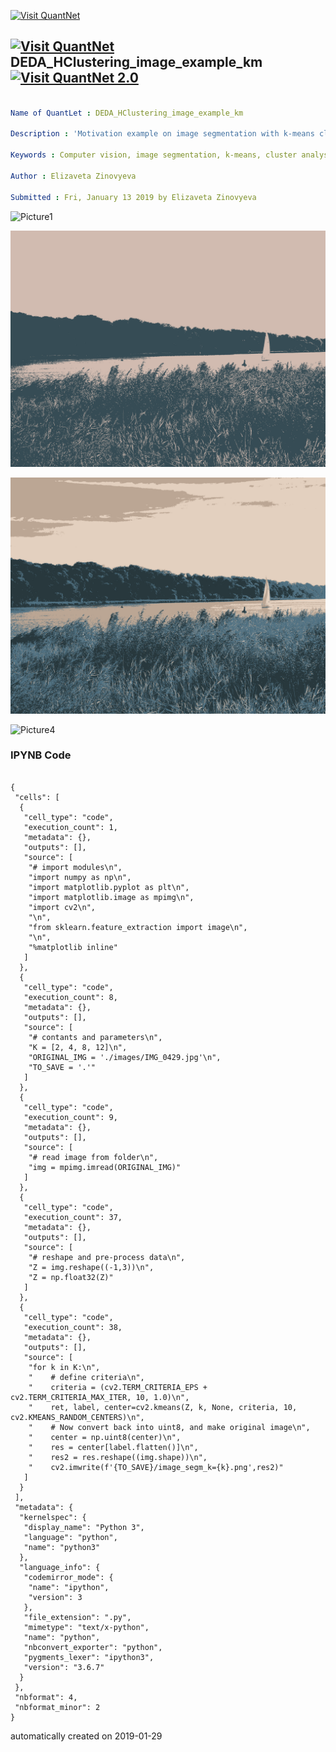 [<img src="https://github.com/QuantLet/Styleguide-and-FAQ/blob/master/pictures/banner.png" width="888" alt="Visit QuantNet">](http://quantlet.de/)

## [<img src="https://github.com/QuantLet/Styleguide-and-FAQ/blob/master/pictures/qloqo.png" alt="Visit QuantNet">](http://quantlet.de/) **DEDA_HClustering_image_example_km** [<img src="https://github.com/QuantLet/Styleguide-and-FAQ/blob/master/pictures/QN2.png" width="60" alt="Visit QuantNet 2.0">](http://quantlet.de/)

```yaml

Name of QuantLet : DEDA_HClustering_image_example_km

Description : 'Motivation example on image segmentation with k-means clustering'

Keywords : Computer vision, image segmentation, k-means, cluster analysis

Author : Elizaveta Zinovyeva

Submitted : Fri, January 13 2019 by Elizaveta Zinovyeva

```

![Picture1](image_segm_k=12.png)

![Picture2](image_segm_k=2.png)

![Picture3](image_segm_k=4.png)

![Picture4](image_segm_k=8.png)

### IPYNB Code
```ipynb

{
 "cells": [
  {
   "cell_type": "code",
   "execution_count": 1,
   "metadata": {},
   "outputs": [],
   "source": [
    "# import modules\n",
    "import numpy as np\n",
    "import matplotlib.pyplot as plt\n",
    "import matplotlib.image as mpimg\n",
    "import cv2\n",
    "\n",
    "from sklearn.feature_extraction import image\n",
    "\n",
    "%matplotlib inline"
   ]
  },
  {
   "cell_type": "code",
   "execution_count": 8,
   "metadata": {},
   "outputs": [],
   "source": [
    "# contants and parameters\n",
    "K = [2, 4, 8, 12]\n",
    "ORIGINAL_IMG = './images/IMG_0429.jpg'\n",
    "TO_SAVE = '.'"
   ]
  },
  {
   "cell_type": "code",
   "execution_count": 9,
   "metadata": {},
   "outputs": [],
   "source": [
    "# read image from folder\n",
    "img = mpimg.imread(ORIGINAL_IMG)"
   ]
  },
  {
   "cell_type": "code",
   "execution_count": 37,
   "metadata": {},
   "outputs": [],
   "source": [
    "# reshape and pre-process data\n",
    "Z = img.reshape((-1,3))\n",
    "Z = np.float32(Z)"
   ]
  },
  {
   "cell_type": "code",
   "execution_count": 38,
   "metadata": {},
   "outputs": [],
   "source": [
    "for k in K:\n",
    "    # define criteria\n",
    "    criteria = (cv2.TERM_CRITERIA_EPS + cv2.TERM_CRITERIA_MAX_ITER, 10, 1.0)\n",
    "    ret, label, center=cv2.kmeans(Z, k, None, criteria, 10, cv2.KMEANS_RANDOM_CENTERS)\n",
    "    # Now convert back into uint8, and make original image\n",
    "    center = np.uint8(center)\n",
    "    res = center[label.flatten()]\n",
    "    res2 = res.reshape((img.shape))\n",
    "    cv2.imwrite(f'{TO_SAVE}/image_segm_k={k}.png',res2)"
   ]
  }
 ],
 "metadata": {
  "kernelspec": {
   "display_name": "Python 3",
   "language": "python",
   "name": "python3"
  },
  "language_info": {
   "codemirror_mode": {
    "name": "ipython",
    "version": 3
   },
   "file_extension": ".py",
   "mimetype": "text/x-python",
   "name": "python",
   "nbconvert_exporter": "python",
   "pygments_lexer": "ipython3",
   "version": "3.6.7"
  }
 },
 "nbformat": 4,
 "nbformat_minor": 2
}

```

automatically created on 2019-01-29